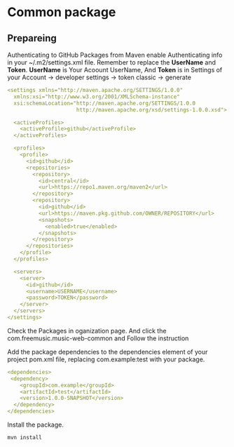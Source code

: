 # Common package
## Prepareing
Authenticating to GitHub Packages from Maven
enable Authenticating info in your ~/.m2/settings.xml file. Remember to replace the **UserName** and **Token**. **UserName** is Your Acoount UserName, And **Token** is in Settings of your Account -> developer settings -> token classic -> generate
```yaml
<settings xmlns="http://maven.apache.org/SETTINGS/1.0.0"
  xmlns:xsi="http://www.w3.org/2001/XMLSchema-instance"
  xsi:schemaLocation="http://maven.apache.org/SETTINGS/1.0.0
                      http://maven.apache.org/xsd/settings-1.0.0.xsd">

  <activeProfiles>
    <activeProfile>github</activeProfile>
  </activeProfiles>

  <profiles>
    <profile>
      <id>github</id>
      <repositories>
        <repository>
          <id>central</id>
          <url>https://repo1.maven.org/maven2</url>
        </repository>
        <repository>
          <id>github</id>
          <url>https://maven.pkg.github.com/OWNER/REPOSITORY</url>
          <snapshots>
            <enabled>true</enabled>
          </snapshots>
        </repository>
      </repositories>
    </profile>
  </profiles>

  <servers>
    <server>
      <id>github</id>
      <username>USERNAME</username>
      <password>TOKEN</password>
    </server>
  </servers>
</settings>
```

Check the Packages in oganization page. And click the com.freemusic.music-web-common and Follow the instruction

Add the package dependencies to the dependencies element of your project pom.xml file, replacing com.example:test with your package.

```yaml
<dependencies>
 <dependency>
    <groupId>com.example</groupId>
    <artifactId>test</artifactId>
    <version>1.0.0-SNAPSHOT</version>
  </dependency>
</dependencies>
```
Install the package.

`mvn install`
